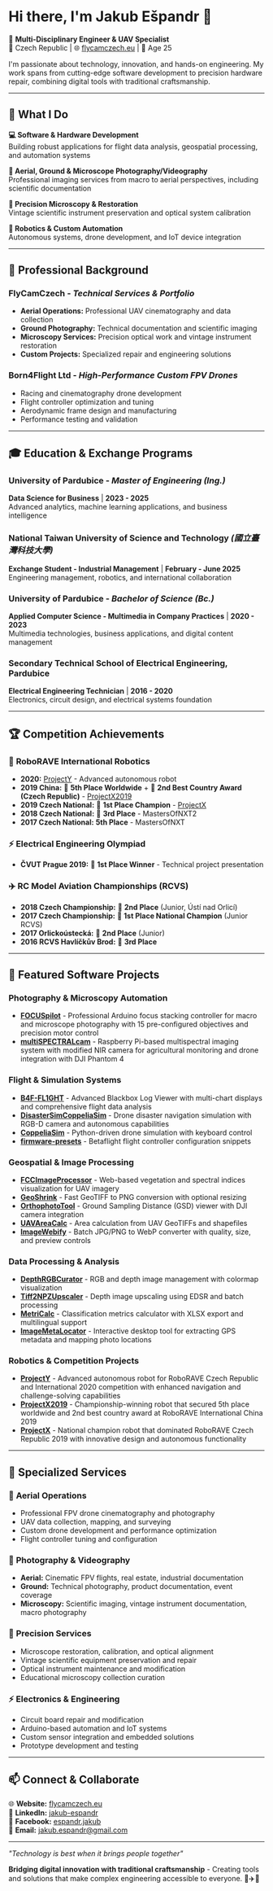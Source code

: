 # Hi there, I'm Jakub Ešpandr 👋

🚁 **Multi-Disciplinary Engineer & UAV Specialist**  
📍 Czech Republic | 🌐 [flycamczech.eu](https://www.flycamczech.eu) | 🎂 Age 25

I'm passionate about technology, innovation, and hands-on engineering. My work spans from cutting-edge software development to precision hardware repair, combining digital tools with traditional craftsmanship.

---

## 🔧 What I Do

**💻 Software & Hardware Development**  
Building robust applications for flight data analysis, geospatial processing, and automation systems

**📸 Aerial, Ground & Microscope Photography/Videography**  
Professional imaging services from macro to aerial perspectives, including scientific documentation

**🔬 Precision Microscopy & Restoration**  
Vintage scientific instrument preservation and optical system calibration

**🤖 Robotics & Custom Automation**  
Autonomous systems, drone development, and IoT device integration

---

## 💼 Professional Background

### **FlyCamCzech** - *Technical Services & Portfolio*
- **Aerial Operations:** Professional UAV cinematography and data collection
- **Ground Photography:** Technical documentation and scientific imaging
- **Microscopy Services:** Precision optical work and vintage instrument restoration
- **Custom Projects:** Specialized repair and engineering solutions

### **Born4Flight Ltd** - *High-Performance Custom FPV Drones*
- Racing and cinematography drone development
- Flight controller optimization and tuning
- Aerodynamic frame design and manufacturing
- Performance testing and validation

---

## 🎓 Education & Exchange Programs

### **University of Pardubice** - *Master of Engineering (Ing.)*
**Data Science for Business** | **2023 - 2025**  
Advanced analytics, machine learning applications, and business intelligence

### **National Taiwan University of Science and Technology** *(國立臺灣科技大學)*
**Exchange Student - Industrial Management** | **February - June 2025**  
Engineering management, robotics, and international collaboration

### **University of Pardubice** - *Bachelor of Science (Bc.)*
**Applied Computer Science - Multimedia in Company Practices** | **2020 - 2023**  
Multimedia technologies, business applications, and digital content management

### **Secondary Technical School of Electrical Engineering, Pardubice**
**Electrical Engineering Technician** | **2016 - 2020**  
Electronics, circuit design, and electrical systems foundation

---

## 🏆 Competition Achievements

### 🤖 **RoboRAVE International Robotics**
- **2020:** [ProjectY](http://projecty.webnode.cz/) - Advanced autonomous robot
- **2019 China:** 🥉 **5th Place Worldwide** + 🥈 **2nd Best Country Award (Czech Republic)** - [ProjectX2019](https://projectx2019.webnode.cz/)
- **2019 Czech National:** 🥇 **1st Place Champion** - [ProjectX](https://fcc-projectx.webnode.cz/)
- **2018 Czech National:** 🥉 **3rd Place** - MastersOfNXT2
- **2017 Czech National:** **5th Place** - MastersOfNXT

### ⚡ **Electrical Engineering Olympiad**
- **ČVUT Prague 2019:** 🥇 **1st Place Winner** - Technical project presentation

### ✈️ **RC Model Aviation Championships (RCVS)**
- **2018 Czech Championship:** 🥈 **2nd Place** (Junior, Ústí nad Orlicí)
- **2017 Czech Championship:** 🥇 **1st Place National Champion** (Junior RCVS)
- **2017 Orlickoústecká:** 🥈 **2nd Place** (Junior)
- **2016 RCVS Havlíčkův Brod:** 🥉 **3rd Place**

---

## 🚀 Featured Software Projects

### **Photography & Microscopy Automation**
- **[FOCUSpilot](https://github.com/Jakub-Espandr/FOCUSpilot)** - Professional Arduino focus stacking controller for macro and microscope photography with 15 pre-configured objectives and precision motor control
- **[multiSPECTRALcam](https://github.com/Jakub-Espandr/multiSPECTRALcam)** - Raspberry Pi-based multispectral imaging system with modified NIR camera for agricultural monitoring and drone integration with DJI Phantom 4

### **Flight & Simulation Systems**
- **[B4F-FL1GHT](https://github.com/Jakub-Espandr/B4F-FL1GHT)** - Advanced Blackbox Log Viewer with multi-chart displays and comprehensive flight data analysis
- **[DisasterSimCoppeliaSim](https://github.com/Jakub-Espandr/DisasterSimCoppeliaSim)** - Drone disaster navigation simulation with RGB-D camera and autonomous capabilities
- **[CoppeliaSim](https://github.com/Jakub-Espandr/CoppeliaSim)** - Python-driven drone simulation with keyboard control
- **[firmware-presets](https://github.com/Jakub-Espandr/firmware-presets)** - Betaflight flight controller configuration snippets

### **Geospatial & Image Processing**
- **[FCCImageProcessor](https://github.com/Jakub-Espandr/FCCImageProcessor)** - Web-based vegetation and spectral indices visualization for UAV imagery
- **[GeoShrink](https://github.com/Jakub-Espandr/GeoShrink)** - Fast GeoTIFF to PNG conversion with optional resizing
- **[OrthophotoTool](https://github.com/Jakub-Espandr/OrthophotoTool)** - Ground Sampling Distance (GSD) viewer with DJI camera integration
- **[UAVAreaCalc](https://github.com/Jakub-Espandr/UAVAreaCalc)** - Area calculation from UAV GeoTIFFs and shapefiles
- **[ImageWebify](https://github.com/Jakub-Espandr/ImageWebify)** - Batch JPG/PNG to WebP converter with quality, size, and preview controls

### **Data Processing & Analysis**
- **[DepthRGBCurator](https://github.com/Jakub-Espandr/DepthRGBCurator)** - RGB and depth image management with colormap visualization
- **[Tiff2NPZUpscaler](https://github.com/Jakub-Espandr/Tiff2NPZUpscaler)** - Depth image upscaling using EDSR and batch processing
- **[MetriCalc](https://github.com/Jakub-Espandr/MetriCalc)** - Classification metrics calculator with XLSX export and multilingual support
- **[ImageMetaLocator](https://github.com/Jakub-Espandr/ImageMetaLocator)** - Interactive desktop tool for extracting GPS metadata and mapping photo locations

### **Robotics & Competition Projects**
- **[ProjectY](https://github.com/Jakub-Espandr/ProjectY)** - Advanced autonomous robot for RoboRAVE Czech Republic and International 2020 competition with enhanced navigation and challenge-solving capabilities
- **[ProjectX2019](https://github.com/Jakub-Espandr/ProjectX2019)** - Championship-winning robot that secured 5th place worldwide and 2nd best country award at RoboRAVE International China 2019
- **[ProjectX](https://github.com/Jakub-Espandr/ProjectX)** - National champion robot that dominated RoboRAVE Czech Republic 2019 with innovative design and autonomous functionality

---

## 🎯 Specialized Services

### 🚁 **Aerial Operations**
- Professional FPV drone cinematography and photography
- UAV data collection, mapping, and surveying
- Custom drone development and performance optimization
- Flight controller tuning and configuration

### 📸 **Photography & Videography**
- **Aerial:** Cinematic FPV flights, real estate, industrial documentation
- **Ground:** Technical photography, product documentation, event coverage
- **Microscopy:** Scientific imaging, vintage instrument documentation, macro photography

### 🔬 **Precision Services**
- Microscope restoration, calibration, and optical alignment
- Vintage scientific equipment preservation and repair
- Optical instrument maintenance and modification
- Educational microscopy collection curation

### ⚡ **Electronics & Engineering**
- Circuit board repair and modification
- Arduino-based automation and IoT systems
- Custom sensor integration and embedded solutions
- Prototype development and testing

---

## 📫 Connect & Collaborate

🌐 **Website:** [flycamczech.eu](https://www.flycamczech.eu)  
💼 **LinkedIn:** [jakub-espandr](https://www.linkedin.com/in/jakub-espandr)  
📘 **Facebook:** [espandr.jakub](https://www.facebook.com/espandr.jakub)  
📧 **Email:** jakub.espandr@gmail.com

---

*"Technology is best when it brings people together"*

**Bridging digital innovation with traditional craftsmanship** - Creating tools and solutions that make complex engineering accessible to everyone. 🔧✈️🔬
